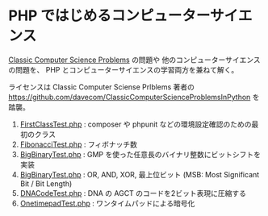 # PHP ではじめるコンピューターサイエンス

[Classic Computer Science Problems](https://classicproblems.com/) の問題や
他のコンピューターサイエンスの問題を、
PHP とコンピューターサイエンスの学習両方を兼ねて解く。

ライセンスは Classic Computer Sciense Prlblems 著者の 
https://github.com/davecom/ClassicComputerScienceProblemsInPython を踏襲。

1. [FirstClassTest.php](tests/FirstClassTest.php) : composer や phpunit などの環境設定確認のための最初のクラス
2. [FibonacciTest.php](tests/FibonacciTest.php) : フィボナッチ数
3. [BigBinaryTest.php](tests/BigBinaryTest.php) : GMP を使った任意長のバイナリ整数にビットシフトを実装
4. [BigBinaryTest.php](tests/BigBinaryTest.php) : OR, AND, XOR, 最上位ビット (MSB: Most Significant Bit / Bit Length)
5. [DNACodeTest.php](tests/DNACodeTest.php) : DNA の AGCT のコードを2ビット表現に圧縮する
6. [OnetimepadTest.php](tests/OnetimepadTest.php) : ワンタイムパッドによる暗号化
